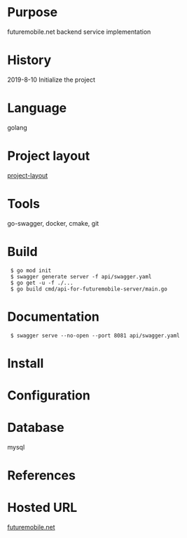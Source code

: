 # Purpose
futuremobile.net backend service implementation

# History
2019-8-10 Initialize the project

# Language
golang

# Project layout
[project-layout](https://github.com/golang-standards/project-layout)

# Tools
go-swagger, docker, cmake, git

# Build

```
 $ go mod init
 $ swagger generate server -f api/swagger.yaml
 $ go get -u -f ./...
 $ go build cmd/api-for-futuremobile-server/main.go
```

# Documentation
```
 $ swagger serve --no-open --port 8081 api/swagger.yaml
```

# Install

# Configuration

# Database
mysql

# References

# Hosted URL
[futuremobile.net](https://futuremobile.net)
